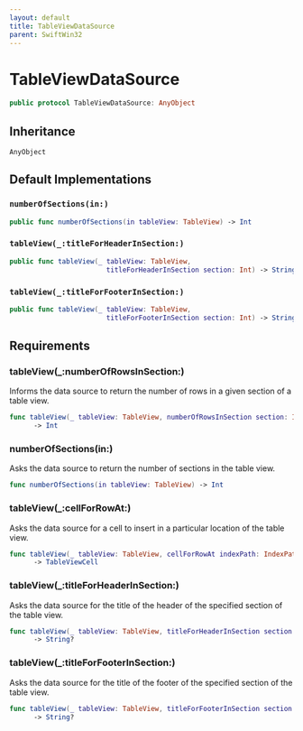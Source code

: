 ```yaml
---
layout: default
title: TableViewDataSource
parent: SwiftWin32
---
```

# TableViewDataSource

``` swift
public protocol TableViewDataSource: AnyObject 
```

## Inheritance

`AnyObject`

## Default Implementations

### `numberOfSections(in:)`

``` swift
public func numberOfSections(in tableView: TableView) -> Int 
```

### `tableView(_:titleForHeaderInSection:)`

``` swift
public func tableView(_ tableView: TableView,
                        titleForHeaderInSection section: Int) -> String? 
```

### `tableView(_:titleForFooterInSection:)`

``` swift
public func tableView(_ tableView: TableView,
                        titleForFooterInSection section: Int) -> String? 
```

## Requirements

### tableView(\_:​numberOfRowsInSection:​)

Informs the data source to return the number of rows in a given section of
a table view.

``` swift
func tableView(_ tableView: TableView, numberOfRowsInSection section: Int)
      -> Int
```

### numberOfSections(in:​)

Asks the data source to return the number of sections in the table view.

``` swift
func numberOfSections(in tableView: TableView) -> Int
```

### tableView(\_:​cellForRowAt:​)

Asks the data source for a cell to insert in a particular location of the
table view.

``` swift
func tableView(_ tableView: TableView, cellForRowAt indexPath: IndexPath)
      -> TableViewCell
```

### tableView(\_:​titleForHeaderInSection:​)

Asks the data source for the title of the header of the specified section
of the table view.

``` swift
func tableView(_ tableView: TableView, titleForHeaderInSection section: Int)
      -> String?
```

### tableView(\_:​titleForFooterInSection:​)

Asks the data source for the title of the footer of the specified section
of the table view.

``` swift
func tableView(_ tableView: TableView, titleForFooterInSection section: Int)
      -> String?
```
